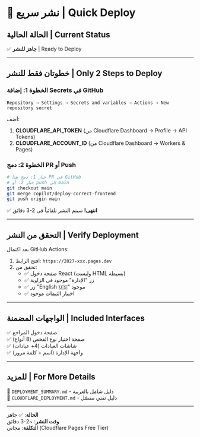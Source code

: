 # 🚀 نشر سريع | Quick Deploy

## الحالة الحالية | Current Status
✅ **جاهز للنشر** | Ready to Deploy

---

## خطوتان فقط للنشر | Only 2 Steps to Deploy

### الخطوة 1: إضافة Secrets في GitHub

```
Repository → Settings → Secrets and variables → Actions → New repository secret
```

أضف:
1. **CLOUDFLARE_API_TOKEN** (من Cloudflare Dashboard → Profile → API Tokens)
2. **CLOUDFLARE_ACCOUNT_ID** (من Cloudflare Dashboard → Workers & Pages)

### الخطوة 2: دمج PR أو Push

```bash
# خيار 1: دمج هذا PR في GitHub
# خيار 2: أو push إلى main
git checkout main
git merge copilot/deploy-correct-frontend
git push origin main
```

✅ **انتهى!** سيتم النشر تلقائياً في 2-3 دقائق

---

## التحقق من النشر | Verify Deployment

بعد اكتمال GitHub Actions:

1. افتح الرابط: `https://2027-xxx.pages.dev`
2. تحقق من:
   - ✅ صفحة دخول React (وليست HTML بسيطة)
   - ✅ زر "الإدارة" موجود في الزاوية
   - ✅ زر "English 🇺🇸" موجود
   - ✅ اختيار الثيمات موجود

---

## الواجهات المضمنة | Included Interfaces

✅ صفحة دخول المراجع  
✅ صفحة اختيار نوع الفحص (8 أنواع)  
✅ شاشات العيادات (4+ عيادات)  
✅ واجهة الإدارة (اسم + كلمة مرور)

---

## للمزيد | For More Details

📖 `DEPLOYMENT_SUMMARY.md` - دليل شامل بالعربية  
📖 `CLOUDFLARE_DEPLOYMENT.md` - دليل تقني مفصّل  

---

**الحالة**: ✅ جاهز  
**وقت النشر**: ~2-3 دقائق  
**التكلفة**: مجاني (Cloudflare Pages Free Tier)
